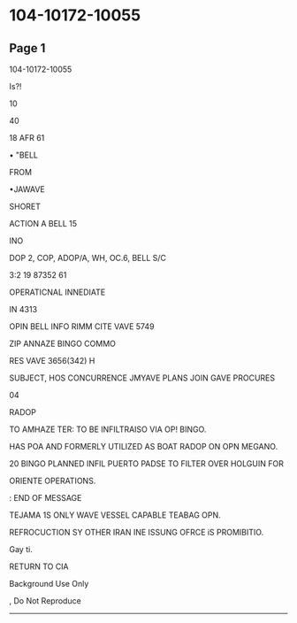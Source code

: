# 104-10172-10055

## Page 1

104-10172-10055

Is?!

10

40

18 AFR 61

• "BELL

FROM

•JAWAVE

SHORET

ACTION A BELL 15

INO

DOP 2, COP, ADOP/A, WH, OC.6, BELL S/C

3:2 19 87352 61

OPERATICNAL INNEDIATE

IN 4313

OPIN BELL INFO RIMM CITE VAVE 5749

ZIP ANNAZE BINGO COMMO

RES VAVE 3656(342) H

SUBJECT, HOS CONCURRENCE JMYAVE PLANS JOIN GAVE PROCURES

04

RADOP

TO AMHAZE TER: TO BE INFILTRAISO VIA OP! BINGO.

HAS POA AND FORMERLY UTILIZED AS BOAT RADOP ON OPN MEGANO.

20 BINGO PLANNED INFIL PUERTO PADSE TO FILTER OVER HOLGUIN FOR

ORIENTE OPERATIONS.

: END OF MESSAGE

TEJAMA 1S ONLY WAVE VESSEL CAPABLE TEABAG OPN.

REFROCUCTION SY OTHER IRAN INE ISSUNG OFRCE iS PROMIBITIO.

Gay ti.

RETURN TO CIA

Background Use Only

, Do Not Reproduce

---

